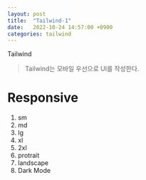 ```yaml
---
layout: post
title:  "Tailwind-1"
date:   2022-10-24 14:57:00 +0900
categories: tailwind
---
```


Tailwind

> Tailwind는 모바일 우선으로 UI를 작성한다. 
# Responsive

1. sm 
2. md 
3. lg 
4. xl 
5. 2xl 
6. protrait 
7. landscape 
8. Dark Mode 